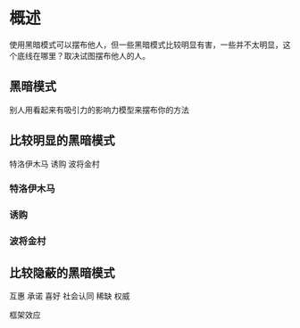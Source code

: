 # 概述
使用黑暗模式可以摆布他人，但一些黑暗模式比较明显有害，一些并不太明显，这个底线在哪里？取决试图摆布他人的人。

## 黑暗模式
别人用看起来有吸引力的影响力模型来摆布你的方法

## 比较明显的黑暗模式
特洛伊木马
诱购
波将金村

### 特洛伊木马
### 诱购
### 波将金村

## 比较隐蔽的黑暗模式
互惠
承诺
喜好
社会认同
稀缺
权威

框架效应
